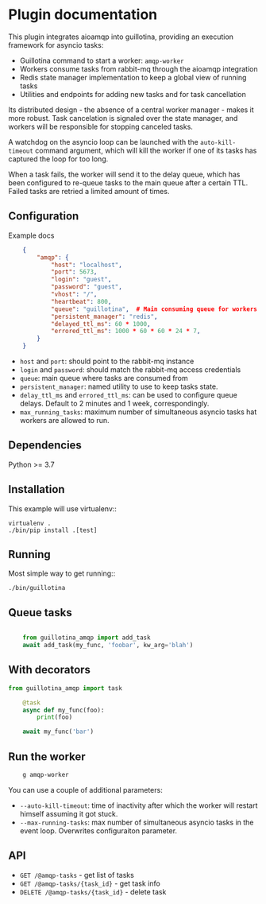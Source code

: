 # Plugin documentation

This plugin integrates aioamqp into guillotina, providing an execution framework for asyncio tasks:

- Guillotina command to start a worker: `amqp-worker`
- Workers consume tasks from rabbit-mq through the aioamqp integration
- Redis state manager implementation to keep a global view of running tasks
- Utilities and endpoints for adding new tasks and for task cancellation

Its distributed design - the absence of a central worker manager - makes it more robust. Task cancelation is signaled over the state manager, and workers will be responsible for stopping canceled tasks.

A watchdog on the asyncio loop can be launched with the `auto-kill-timeout` command argument, which will kill the worker if one of its tasks has captured the loop for too long.

When a task fails, the worker will send it to the delay queue, which has been configured to re-queue tasks to the main queue after a certain TTL. Failed tasks are retried a limited amount of times.

## Configuration

Example docs
```json
    {
        "amqp": {
            "host": "localhost",
            "port": 5673,
            "login": "guest",
            "password": "guest",
            "vhost": "/",
            "heartbeat": 800,
            "queue": "guillotina",  # Main consuming queue for workers
            "persistent_manager": "redis",
            "delayed_ttl_ms": 60 * 1000,
            "errored_ttl_ms": 1000 * 60 * 60 * 24 * 7,
        }
    }
```

- `host` and `port`: should point to the rabbit-mq instance
- `login` and `password`: should match the rabbit-mq access credentials
- `queue`: main queue where tasks are consumed from
- `persistent_manager`: named utility to use to keep tasks state.
- `delay_ttl_ms` and `errored_ttl_ms`: can be used to configure queue delays. Default to 2 minutes and 1 week, correspondingly.
- `max_running_tasks`: maximum number of simultaneous asyncio tasks
  hat workers are allowed to run.

## Dependencies

Python >= 3.7


## Installation
This example will use virtualenv::

    virtualenv .
    ./bin/pip install .[test]

## Running
Most simple way to get running::

    ./bin/guillotina

## Queue tasks
```python

    from guillotina_amqp import add_task
    await add_task(my_func, 'foobar', kw_arg='blah')
```

## With decorators
```python
from guillotina_amqp import task

    @task
    async def my_func(foo):
        print(foo)

    await my_func('bar')
```

## Run the worker
```bash
    g amqp-worker
```
You can use a couple of additional parameters:

- `--auto-kill-timeout`: time of inactivity after which the worker will restart
  himself assuming it got stuck.
- `--max-running-tasks`: max number of simultaneous asyncio tasks in the event loop.
  Overwrites configuraiton parameter.


## API
- `GET /@amqp-tasks` - get list of tasks
- `GET /@amqp-tasks/{task_id}` - get task info
- `DELETE /@amqp-tasks/{task_id}` - delete task
